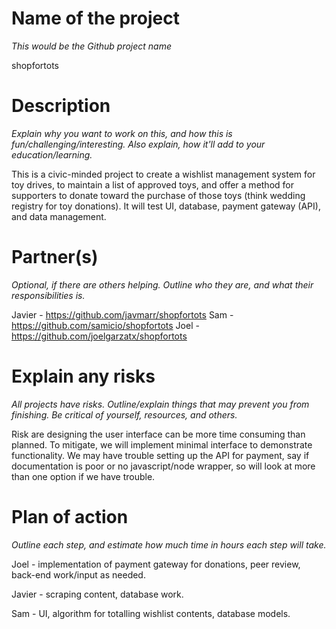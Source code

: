# Name of the project

*This would be the Github project name*

shopfortots

# Description

*Explain why you want to work on this, and how this is fun/challenging/interesting.
Also explain, how it'll add to your education/learning.*

This is a civic-minded project to create a wishlist management system for toy drives,
to maintain a list of approved toys, and offer a method for supporters to donate toward
the purchase of those toys (think wedding registry for toy donations). It will test UI, database,
payment gateway (API), and data management.

# Partner(s)

*Optional, if there are others helping. Outline who they are, and what their responsibilities is.*

Javier - https://github.com/javmarr/shopfortots
Sam - https://github.com/samicio/shopfortots
Joel - https://github.com/joelgarzatx/shopfortots

# Explain any risks

*All projects have risks. Outline/explain things that may prevent you from finishing. Be critical of yourself, resources, and others.*

Risk are designing the user interface can be more time consuming than planned. To mitigate, we will implement minimal interface to demonstrate functionality. We may have trouble setting up the API for
payment, say if documentation is poor or no javascript/node wrapper, so will look at more
than one option if we have trouble.


# Plan of action

*Outline each step, and estimate how much time in hours each step will take.*

Joel - implementation of payment gateway for donations, peer review, back-end work/input as needed.

Javier - scraping content, database work.

Sam - UI, algorithm for totalling wishlist contents, database models.
